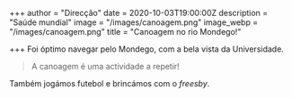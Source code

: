 +++
author = "Direcção"
date = 2020-10-03T19:00:00Z
description = "Saúde mundial"
image = "/images/canoagem.png"
image_webp = "/images/canoagem.png"
title = "Canoagem no rio Mondego!"

+++
Foi óptimo navegar pelo Mondego, com a bela vista da Universidade.

> A canoagem é uma actividade a repetir!

Também jogámos futebol e brincámos com o _freesby_.